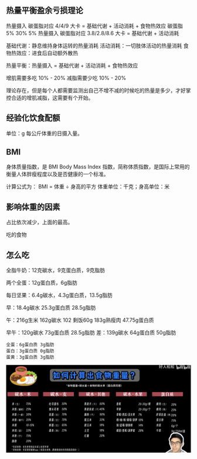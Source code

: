 ﻿## 热量平衡盈余亏损理论

热量摄入 碳蛋脂对应 4/4/9 大卡 = 基础代谢 + 活动消耗 + 食物热效应 碳蛋脂 5% 30% 5%
热量摄入 碳蛋脂对应 3.8/2.8/8.6 大卡 = 基础代谢 + 活动消耗

基础代谢：静息维持身体运转的热量消耗
活动消耗：一切肢体活动的热量消耗
食物热效应：进食后自动额外散热

热量平衡：热量摄入 = 基础代谢 + 活动消耗 + 食物热效应

增肌需要多吃 10% - 20%
减脂需要少吃 10% - 20%

理论存在，但是每个人都需要监测出自己不增不减的时候吃的热量是多少，才好掌控合适的增肌减脂，这需要有个开始。

## 经验化饮食配额

单位：g 每公斤体重的日摄入量。




## BMI

身体质量指数，是 BMI Body Mass Index 指数，简称体质指数，是国际上常用的衡量人体胖瘦程度以及是否健康的一个标准。

计算公式为： BMI = 体重 ÷ 身高的平方  体重单位：千克；身高单位：米

## 影响体重的因素

占比依次减少，上面的最高。

吃的食物


## 怎么吃

全脂牛奶：12克碳水，9克蛋白质，9克脂肪

两个全蛋：12g蛋白质，6g脂肪

每日坚果：6.4g碳水，4.3g蛋白质，13.5g脂肪

早：18.4g碳水 25.3g蛋白质 28.5g脂肪

午：216g生米 162g碳水  102     剩饭60g
183g熟瘦肉  47.75g蛋白质

早午：120g碳水 73g蛋白质 28.5g脂肪
差：139g碳水  64g蛋白质 50g脂肪

    全蛋：6g蛋白质 3g脂肪
    蛋白：3g蛋白质 0g脂肪
    蛋黄：3g蛋白质 3g脂肪



![](Image/1.png)